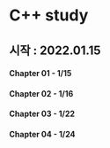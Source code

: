 # C++ study

## 시작 : 2022.01.15

#### Chapter 01 - 1/15
#### Chapter 02 - 1/16
#### Chapter 03 - 1/22
#### Chapter 04 - 1/24
